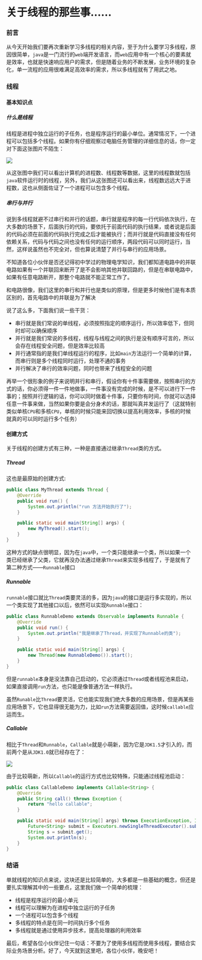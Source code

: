 # 关于线程的那些事……

### 前言

从今天开始我们要再次重新学习多线程的相关内容，至于为什么要学习多线程，原因很简单，`java`是一门流行的`web`端开发语言，而`web`应用中有一个核心的要素就是效率，也就是快速响应用户的需求，但是随着业务的不断发展，业务环境的复杂化，单一流程的应用很难满足高效率的需求，所以多线程就有了用武之地。

### 线程

#### 基本知识点

##### 什么是线程

线程是进程中独立运行的子任务，也是程序运行的最小单位。通常情况下，一个进程可以包括多个线程。如果你有仔细观察过电脑任务管理的详细信息的话，你一定对下面这张图片不陌生：

![](https://gitee.com/sysker/picBed/raw/master/blog/20211109085720.png)

从这张图中我们可以看出计算机的进程数、线程数等数据，这里的线程数就包括`java`软件运行时的线程，另外，我们从这张图还可以看出来，线程数远远大于进程数，这也从侧面佐证了一个进程可以包含多个线程。


##### 串行与并行

说到多线程就避不过串行和并行的话题，串行就是程序的每一行代码依次执行，在大多数的场景下，后面执行的代码，要依托于前面代码的执行结果，或者说是后面的代码必须在前面的代码执行完成之后才能被执行；而并行就是代码直接没有任何依赖关系，代码与代码之间也没有任何的运行顺序，两段代码可以同时运行，当然，这样说虽然也不完全对，但也算说清楚了并行与串行的应用场景。

不知道各位小伙伴是否还记得初中学过的物理电学知识，我们都知道电路中的并联电路如果有一个并联回来断开了是不会影响其他并联回路的，但是在串联电路中，如果有任意电路断开，那整个电路就不能正常工作了。

和电路很像，我们这里的串行和并行也是类似的原理，但是更多时候他们是有本质区别的，首先电路中的并联是为了解决 

说了这么多，下面我们说一些干货：

- 串行就是我们常说的单线程，必须按照指定的顺序运行，所以效率低下，但同时却可以确保顺序
- 并行就是我们常说的多线程，线程与线程之间的执行是没有顺序可言的，所以会存在线程安全问题，但是效率比较高
- 并行通常指的是我们单线程运行的程序，比如`main`方法运行一个简单的计算，而串行则是多个线程同时运行，处理不通的事务
- 并行解决了串行的效率问题，同时也带来了线程安全的问题

再举一个很形象的例子来说明并行和串行，假设你有十件事需要做，按照串行的方式的话，你必须得一件一件地做事，一件事没有完成的时候，是不可以进行下一件事的；按照并行逻辑的话，你可以同时做着十件事，只要你有时间，你就可以选择任意一件事来做，当然如果你要是会分身术的话，那就叫真并发运行了（这就特别类似单核`CPU`和多核`CPU`，单核的时候只能来回切换以提高利用效率，多核的时候就真的可以同时运行多个任务）


#### 创建方式

关于线程的创建方式有三种，一种是直接通过继承`Thread`类的方式。

##### Thread

这也是最原始的创建方式:

```java
public class MyThread extends Thread {
    @Override
    public void run() {
        System.out.println("run 方法开始执行了");
    }

    public static void main(String[] args) {
        new MyThread().start();
    }
}
```

这种方式的缺点很明显，因为在`java`中，一个类只能继承一个类，所以如果一个类已经继承了父类，它就再没办法通过继承`Thread`来实现多线程了，于是就有了第二种方式——`Runnable`接口

##### Runnable

`runnable`接口就比`Thread`类要灵活的多，因为`java`的接口是运行多实现的，所以一个类实现了其他接口以后，依然可以实现`Runnable`接口：

```java
public class RunnableDemo extends Observable implements Runnable {
    @Override
    public void run() {
        System.out.println("我是继承了Thread，并实现了Runnable的类");
    }

    public static void main(String[] args) {
        new Thread(new RunnableDemo()).start();
    }
}
```

但是`runnable`本身是没法靠自己启动的，它必须通过`Thread`或者线程池来启动，如果直接调用`run`方法，也只能是像普通方法一样执行。

虽然`Runable`比`Thread`要灵活，它也能实现我们绝大多数的应用场景，但是再某些应用场景下，它也显得很无能为力，比如`run`方法需要返回值，这时候`callable`应运而生。

##### Callable

相比于`Thread`和`Runnable`，`Callable`就是小萌新，因为它是`JDK1.5`才引入的，而前两个是从`JDK1.0`就已经存在了：

![](https://gitee.com/sysker/picBed/raw/master/blog/20211109223003.png)

由于比较萌新，所以`Callable`的运行方式也比较特殊，只能通过线程池启动：

```java
public class CallableDemo implements Callable<String> {
    @Override
    public String call() throws Exception {
        return "hello callable";
    }

    public static void main(String[] args) throws ExecutionException, InterruptedException {
        Future<String> submit = Executors.newSingleThreadExecutor().submit(new CallableDemo());
        String s = submit.get();
        System.out.println(s);
    }
}
```



### 结语

单就线程的知识点来说，这块还是比较简单的，大多都是一些基础的概念，但还是要扎实理解其中的一些要点，这里我们做一个简单的梳理：

- 线程是程序运行的最小单元
- 线程可以理解为在进程中独立运行的子任务
- 一个进程可以包含多个线程
- 多线程的特点是在同一时间执行多个任务
- 多线程就是通过使用异步技术，提高处理器的利用效率

最后，希望各位小伙伴记住一句话：不要为了使用多线程而使用多线程，要结合实际业务场景分析。好了，今天就到这里吧，各位小伙伴，晚安吧！